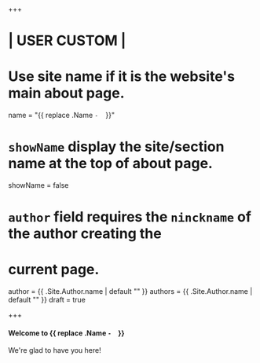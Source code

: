 +++

# | USER CUSTOM |

# Use site name if it is the website's main about page.
name = "{{ replace .Name `-` ` ` }}"
# `showName` display the site/section name at the top of about page.
showName = false
# `author` field requires the `ninckname` of the author creating the
# current page.
author = {{ .Site.Author.name | default "" }}
authors = {{ .Site.Author.name | default "" }}
draft = true

+++

<!-- Write "about" description here! -->

#### Welcome to {{ replace .Name `-` ` ` }}

We're glad to have you here!
